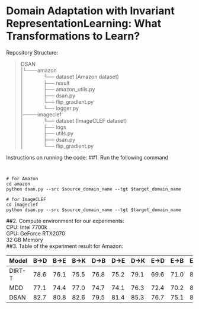 # Domain Adaptation with Invariant RepresentationLearning: What Transformations to Learn?


Repository Structure:

>DSAN<br>
|└───amazon<br>
|&emsp;&emsp;&emsp;&emsp;└── dataset (Amazon dataset)<br>
|&emsp;&emsp;&emsp;&emsp;├── result<br>
|&emsp;&emsp;&emsp;&emsp;├── amazon_utils.py<br>
|&emsp;&emsp;&emsp;&emsp;├── dsan.py<br>
|&emsp;&emsp;&emsp;&emsp;└── flip_gradient.py<br>
|&emsp;&emsp;&emsp;&emsp;└── logger.py<br>
|────imageclef<br>
|&emsp;&emsp;&emsp;&emsp;└── dataset (ImageCLEF dataset)<br>
|&emsp;&emsp;&emsp;&emsp;├── logs<br>
|&emsp;&emsp;&emsp;&emsp;├── utils.py<br>
|&emsp;&emsp;&emsp;&emsp;├── dsan.py<br>
|&emsp;&emsp;&emsp;&emsp;└── flip_gradient.py<br>
>
Instructions on running the code: 
##1. Run the following command<br>
```   


# for Amazon
cd amazon
python dsan.py --src $source_domain_name --tgt $target_domain_name 

# for ImageCLEF
cd imageclef
python dsan.py --src $source_domain_name --tgt $target_domain_name
```

##2. Compute environment for our experiments:<br>
CPU: Intel 7700k<br>
GPU: GeForce RTX2070<br>
32 GB Memory<br>
##3. Table of the experiment result for Amazon:<br>

Model|B&rarr;D|B&rarr;E|B&rarr;K|D&rarr;B|D&rarr;E|D&rarr;K|E&rarr;D|E&rarr;B|E&rarr;K|K&rarr;B|K&rarr;D|K&rarr;E|
----  | ---      | ---      | ---      | ---      | ---      | ---      | ---      | ---      | ---      | ---      | ---      | ---      |
DIRT-T   | 78.6     | 76.1     |  75.5    |  76.8    |  75.2    |  79.1    |  69.6    |  71.0    |  84.2    | 69.2     |  73.3    |  79.5    |
MDD     | 77.1      | 74.4    |   77.0   | 74.7     |   74.1   |  76.3    |  72.4    | 70.2     |  83.3    |69.3      |73.2      |   82.8   |
DSAN    | 82.7     | 80.8     |  82.6    |  79.5    |  81.4    |  85.3    |  76.7    |  75.1    |  88.0    | 73.8     |  77.3    |  85.0    |
